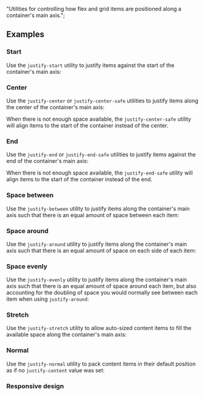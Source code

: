 "Utilities for controlling how flex and grid items are positioned along a container's main axis.";

## Examples

### Start

Use the `justify-start` utility to justify items against the start of the container's main axis:

### Center

Use the `justify-center` or `justify-center-safe` utilities to justify items along the center of the container's main axis:

When there is not enough space available, the `justify-center-safe` utility will align items to the start of the container instead of the center.

### End

Use the `justify-end` or `justify-end-safe` utilities to justify items against the end of the container's main axis:

When there is not enough space available, the `justify-end-safe` utility will align items to the start of the container instead of the end.

### Space between

Use the `justify-between` utility to justify items along the container's main axis such that there is an equal amount of space between each item:

### Space around

Use the `justify-around` utility to justify items along the container's main axis such that there is an equal amount of space on each side of each item:

### Space evenly

Use the `justify-evenly` utility to justify items along the container's main axis such that there is an equal amount of space around each item, but also accounting for the doubling of space you would normally see between each item when using `justify-around`:

### Stretch

Use the `justify-stretch` utility to allow auto-sized content items to fill the available space along the container's main axis:

### Normal

Use the `justify-normal` utility to pack content items in their default position as if no `justify-content` value was set:

### Responsive design